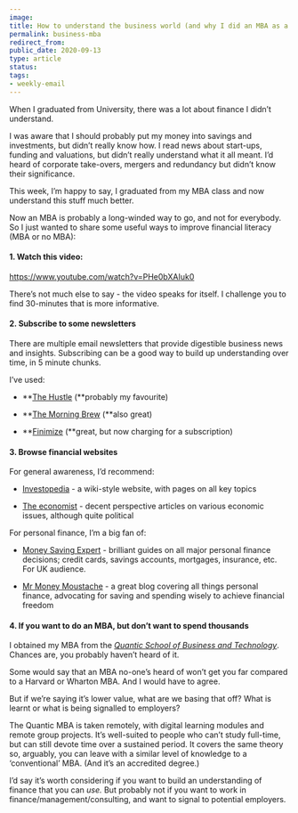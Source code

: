 ```yaml
---
image: 
title: How to understand the business world (and why I did an MBA as a doctor)
permalink: business-mba
redirect_from: 
public_date: 2020-09-13
type: article
status: 
tags:
- weekly-email
---
```



When I graduated from University, there was a lot about finance I didn’t understand.

I was aware that I should probably put my money into savings and investments, but didn’t really know how. I read news about start-ups, funding and valuations, but didn’t really understand what it all meant. I’d heard of corporate take-overs, mergers and redundancy but didn’t know their significance.

This week, I’m happy to say, I graduated from my MBA class and now understand this stuff much better.

Now an MBA is probably a long-winded way to go, and not for everybody. So I just wanted to share some useful ways to improve financial literacy (MBA or no MBA):

#### 1. Watch this video:

https://www.youtube.com/watch?v=PHe0bXAIuk0

There’s not much else to say - the video speaks for itself. I challenge you to find 30-minutes that is more informative.

#### 2. Subscribe to some newsletters

There are multiple email newsletters that provide digestible business news and insights. Subscribing can be a good way to build up understanding over time, in 5 minute chunks.

I’ve used:

- **[The Hustle](https://thehustle.co/?ref=e8928853c5&utm_source=chris-lovejoy&utm_medium=email) (**probably my favourite)
    
- **[The Morning Brew](https://www.morningbrew.com/daily/r/?kid=1bab6326&utm_source=chris-lovejoy&utm_medium=email) (**also great)
    
- **[Finimize](https://www.finimize.com/?utm_source=chris-lovejoy&utm_medium=email) (**great, but now charging for a subscription)
    

#### 3. Browse financial websites

For general awareness, I’d recommend:

- [Investopedia](https://www.investopedia.com/?utm_source=chris-lovejoy&utm_medium=email) - a wiki-style website, with pages on all key topics
    
- [The economist](https://www.economist.com/?utm_source=chris-lovejoy&utm_medium=email) - decent perspective articles on various economic issues, although quite political
    

For personal finance, I’m a big fan of:

- [Money Saving Expert](https://www.moneysavingexpert.com/?utm_source=chris-lovejoy&utm_medium=email) - brilliant guides on all major personal finance decisions; credit cards, savings accounts, mortgages, insurance, etc. For UK audience.
    
- [Mr Money Moustache](https://www.mrmoneymustache.com/?utm_source=chris-lovejoy&utm_medium=email) - a great blog covering all things personal finance, advocating for saving and spending wisely to achieve financial freedom
    

#### 4. If you want to do an MBA, but don’t want to spend thousands

I obtained my MBA from the _[Quantic School of Business and Technology](https://quantic.edu/?utm_source=chris-lovejoy&utm_medium=email)_. Chances are, you probably haven’t heard of it.

Some would say that an MBA no-one’s heard of won’t get you far compared to a Harvard or Wharton MBA. And I would have to agree.

But if we’re saying it’s lower value, what are we basing that off? What is learnt or what is being signalled to employers?

The Quantic MBA is taken remotely, with digital learning modules and remote group projects. It’s well-suited to people who can’t study full-time, but can still devote time over a sustained period. It covers the same theory so, arguably, you can leave with a similar level of knowledge to a ‘conventional’ MBA. (And it’s an accredited degree.)

I’d say it’s worth considering if you want to build an understanding of finance that you can _use._ But probably not if you want to work in finance/management/consulting, and want to signal to potential employers.